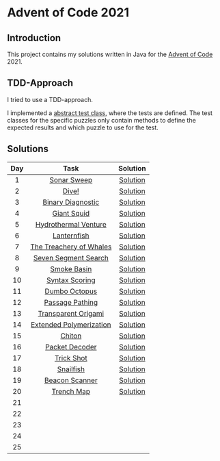 # Advent of Code 2021

## Introduction
This project contains my solutions written in Java for the [Advent of Code](https://adventofcode.com/) 2021.

## TDD-Approach
I tried to use a TDD-approach.

I implemented a [abstract test class](src/test/java/com/github/csalmhof/aoc2021/AbstractPuzzleTest.java), where the tests are defined. The test classes for the specific puzzles only contain methods to define the expected results and which puzzle to use for the test.

## Solutions

| Day | Task | Solution |
|:---:|:---:|:---:|
| 1 | [Sonar Sweep](https://adventofcode.com/2021/day/1) | [Solution](src/main/java/com/github/csalmhof/aoc2021/Puzzle01.java)|
| 2 | [Dive!](https://adventofcode.com/2021/day/2) | [Solution](src/main/java/com/github/csalmhof/aoc2021/Puzzle02.java)|
| 3 | [Binary Diagnostic](https://adventofcode.com/2021/day/3) | [Solution](src/main/java/com/github/csalmhof/aoc2021/Puzzle03.java)|
| 4 | [Giant Squid](https://adventofcode.com/2021/day/4) | [Solution](src/main/java/com/github/csalmhof/aoc2021/Puzzle04.java)|
| 5 | [Hydrothermal Venture](https://adventofcode.com/2021/day/5) | [Solution](src/main/java/com/github/csalmhof/aoc2021/Puzzle05.java)|
| 6 | [Lanternfish](https://adventofcode.com/2021/day/6) | [Solution](src/main/java/com/github/csalmhof/aoc2021/Puzzle06.java)|
| 7 | [The Treachery of Whales](https://adventofcode.com/2021/day/7) | [Solution](src/main/java/com/github/csalmhof/aoc2021/Puzzle07.java)|
| 8 | [Seven Segment Search](https://adventofcode.com/2021/day/8) | [Solution](src/main/java/com/github/csalmhof/aoc2021/Puzzle08.java)|
| 9 | [Smoke Basin](https://adventofcode.com/2021/day/9) | [Solution](src/main/java/com/github/csalmhof/aoc2021/Puzzle09.java)|
| 10 | [Syntax Scoring](https://adventofcode.com/2021/day/10) | [Solution](src/main/java/com/github/csalmhof/aoc2021/Puzzle10.java)|
| 11 | [Dumbo Octopus](https://adventofcode.com/2021/day/11) | [Solution](src/main/java/com/github/csalmhof/aoc2021/Puzzle11.java)|
| 12 | [Passage Pathing](https://adventofcode.com/2021/day/12) | [Solution](src/main/java/com/github/csalmhof/aoc2021/Puzzle12.java)|
| 13 | [Transparent Origami](https://adventofcode.com/2021/day/13) | [Solution](src/main/java/com/github/csalmhof/aoc2021/Puzzle13.java)|
| 14 | [Extended Polymerization](https://adventofcode.com/2021/day/14) | [Solution](src/main/java/com/github/csalmhof/aoc2021/Puzzle14.java)|
| 15 | [Chiton](https://adventofcode.com/2021/day/15) | [Solution](src/main/java/com/github/csalmhof/aoc2021/Puzzle15.java)|
| 16 | [Packet Decoder](https://adventofcode.com/2021/day/16) | [Solution](src/main/java/com/github/csalmhof/aoc2021/Puzzle16.java)|
| 17 | [Trick Shot](https://adventofcode.com/2021/day/17) | [Solution](src/main/java/com/github/csalmhof/aoc2021/Puzzle17.java)|
| 18 | [Snailfish](https://adventofcode.com/2021/day/18) | [Solution](src/main/java/com/github/csalmhof/aoc2021/Puzzle18.java)|
| 19 | [Beacon Scanner](https://adventofcode.com/2021/day/19) | [Solution](src/main/java/com/github/csalmhof/aoc2021/Puzzle19.java)|
| 20 | [Trench Map](https://adventofcode.com/2021/day/20) | [Solution](src/main/java/com/github/csalmhof/aoc2021/Puzzle20.java)|
| 21 |  |  |
| 22 |  |  |
| 23 |  |  |
| 24 |  |  |
| 25 |  |  |
